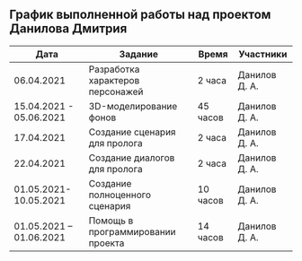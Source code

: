## График выполненной работы над проектом Данилова Дмитрия

| Дата       | Задание                           | Время     |  Участники    |  
|------------|-----------------------------------|-----------|---------------|
| 06.04.2021 | Разработка характеров персонажей  | 2 часа    | Данилов Д. А. |
| 15.04.2021 - 05.06.2021 | 3D-моделирование фонов         | 45 часов   | Данилов Д. А. |
| 17.04.2021 | Создание сценария для пролога     | 2 часа    | Данилов Д. А. |
| 22.04.2021 | Создание диалогов для пролога     | 2 часа    | Данилов Д. А. |
| 01.05.2021-10.05.2021 | Создание полноценного сценария     | 10 часов    | Данилов Д. А. |
| 01.05.2021 – 01.06.2021 | Помощь в программировании проекта | 14 часов  | Данилов Д. А. |